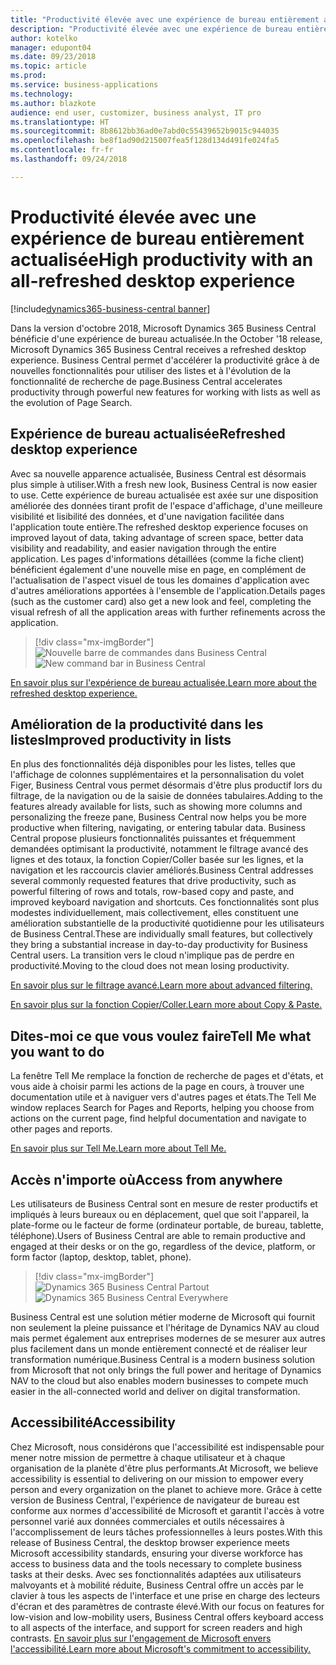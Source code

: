 ```yaml
---
title: "Productivité élevée avec une expérience de bureau entièrement actualisée"
description: "Productivité élevée avec une expérience de bureau entièrement actualisée."
author: kotelko
manager: edupont04
ms.date: 09/23/2018
ms.topic: article
ms.prod: 
ms.service: business-applications
ms.technology: 
ms.author: blazkote
audience: end user, customizer, business analyst, IT pro
ms.translationtype: HT
ms.sourcegitcommit: 8b8612bb36ad0e7abd0c55439652b9015c944035
ms.openlocfilehash: be8f1ad90d215007fea5f128d134d491fe024fa5
ms.contentlocale: fr-fr
ms.lasthandoff: 09/24/2018

---
```


# <a name="high-productivity-with-an-all-refreshed-desktop-experience"></a><span data-ttu-id="4b3a3-103">Productivité élevée avec une expérience de bureau entièrement actualisée</span><span class="sxs-lookup"><span data-stu-id="4b3a3-103">High productivity with an all-refreshed desktop experience</span></span>

[!include[dynamics365-business-central banner](../includes/dynamics365-business-central.md)]



<span data-ttu-id="4b3a3-104">Dans la version d'octobre 2018, Microsoft Dynamics 365 Business Central bénéficie d'une expérience de bureau actualisée.</span><span class="sxs-lookup"><span data-stu-id="4b3a3-104">In the October '18 release, Microsoft Dynamics 365 Business Central receives a refreshed desktop experience.</span></span> <span data-ttu-id="4b3a3-105">Business Central permet d'accélérer la productivité grâce à de nouvelles fonctionnalités pour utiliser des listes et à l'évolution de la fonctionnalité de recherche de page.</span><span class="sxs-lookup"><span data-stu-id="4b3a3-105">Business Central accelerates productivity through powerful new features for working with lists as well as the evolution of Page Search.</span></span>

## <a name="refreshed-desktop-experience"></a><span data-ttu-id="4b3a3-106">Expérience de bureau actualisée</span><span class="sxs-lookup"><span data-stu-id="4b3a3-106">Refreshed desktop experience</span></span>
<span data-ttu-id="4b3a3-107">Avec sa nouvelle apparence actualisée, Business Central est désormais plus simple à utiliser.</span><span class="sxs-lookup"><span data-stu-id="4b3a3-107">With a fresh new look, Business Central is now easier to use.</span></span> <span data-ttu-id="4b3a3-108">Cette expérience de bureau actualisée est axée sur une disposition améliorée des données tirant profit de l'espace d'affichage, d'une meilleure visibilité et lisibilité des données, et d'une navigation facilitée dans l'application toute entière.</span><span class="sxs-lookup"><span data-stu-id="4b3a3-108">The refreshed desktop experience focuses on improved layout of data, taking advantage of screen space, better data visibility and readability, and easier navigation through the entire application.</span></span> <span data-ttu-id="4b3a3-109">Les pages d'informations détaillées (comme la fiche client) bénéficient également d'une nouvelle mise en page, en complément de l'actualisation de l'aspect visuel de tous les domaines d'application avec d'autres améliorations apportées à l'ensemble de l'application.</span><span class="sxs-lookup"><span data-stu-id="4b3a3-109">Details pages (such as the customer card) also get a new look and feel, completing the visual refresh of all the application areas with further refinements across the application.</span></span>

> [!div class="mx-imgBorder"]
> <span data-ttu-id="4b3a3-110">![Nouvelle barre de commandes dans Business Central](media/commanding.png "Nouvelle barre de commandes dans Business Central")</span><span class="sxs-lookup"><span data-stu-id="4b3a3-110">![New command bar in Business Central](media/commanding.png "New command bar in Business Central")</span></span>

[<span data-ttu-id="4b3a3-111">En savoir plus sur l'expérience de bureau actualisée.</span><span class="sxs-lookup"><span data-stu-id="4b3a3-111">Learn more about the refreshed desktop experience.</span></span>](refreshed-ux.md)

## <a name="improved-productivity-in-lists"></a><span data-ttu-id="4b3a3-112">Amélioration de la productivité dans les listes</span><span class="sxs-lookup"><span data-stu-id="4b3a3-112">Improved productivity in lists</span></span>
<span data-ttu-id="4b3a3-113">En plus des fonctionnalités déjà disponibles pour les listes, telles que l'affichage de colonnes supplémentaires et la personnalisation du volet Figer, Business Central vous permet désormais d'être plus productif lors du filtrage, de la navigation ou de la saisie de données tabulaires.</span><span class="sxs-lookup"><span data-stu-id="4b3a3-113">Adding to the features already available for lists, such as showing more columns and personalizing the freeze pane, Business Central now helps you be more productive when filtering, navigating, or entering tabular data.</span></span> <span data-ttu-id="4b3a3-114">Business Central propose plusieurs fonctionnalités puissantes et fréquemment demandées optimisant la productivité, notamment le filtrage avancé des lignes et des totaux, la fonction Copier/Coller basée sur les lignes, et la navigation et les raccourcis clavier améliorés.</span><span class="sxs-lookup"><span data-stu-id="4b3a3-114">Business Central addresses several commonly requested features that drive productivity, such as powerful filtering of rows and totals, row-based copy and paste, and improved keyboard navigation and shortcuts.</span></span> <span data-ttu-id="4b3a3-115">Ces fonctionnalités sont plus modestes individuellement, mais collectivement, elles constituent une amélioration substantielle de la productivité quotidienne pour les utilisateurs de Business Central.</span><span class="sxs-lookup"><span data-stu-id="4b3a3-115">These are individually small features, but collectively they bring a substantial increase in day-to-day productivity for Business Central users.</span></span> <span data-ttu-id="4b3a3-116">La transition vers le cloud n'implique pas de perdre en productivité.</span><span class="sxs-lookup"><span data-stu-id="4b3a3-116">Moving to the cloud does not mean losing productivity.</span></span>

[<span data-ttu-id="4b3a3-117">En savoir plus sur le filtrage avancé.</span><span class="sxs-lookup"><span data-stu-id="4b3a3-117">Learn more about advanced filtering.</span></span>](advanced-filtering.md)

[<span data-ttu-id="4b3a3-118">En savoir plus sur la fonction Copier/Coller.</span><span class="sxs-lookup"><span data-stu-id="4b3a3-118">Learn more about Copy & Paste.</span></span>](grid-and-copy-paste.md)

## <a name="tell-me-what-you-want-to-do"></a><span data-ttu-id="4b3a3-119">Dites-moi ce que vous voulez faire</span><span class="sxs-lookup"><span data-stu-id="4b3a3-119">Tell Me what you want to do</span></span>
<span data-ttu-id="4b3a3-120">La fenêtre Tell Me remplace la fonction de recherche de pages et d'états, et vous aide à choisir parmi les actions de la page en cours, à trouver une documentation utile et à naviguer vers d'autres pages et états.</span><span class="sxs-lookup"><span data-stu-id="4b3a3-120">The Tell Me window replaces Search for Pages and Reports, helping you choose from actions on the current page, find helpful documentation and navigate to other pages and reports.</span></span>

[<span data-ttu-id="4b3a3-121">En savoir plus sur Tell Me.</span><span class="sxs-lookup"><span data-stu-id="4b3a3-121">Learn more about Tell Me.</span></span>](improvements-to-search.md)

## <a name="access-from-anywhere"></a><span data-ttu-id="4b3a3-122">Accès n'importe où</span><span class="sxs-lookup"><span data-stu-id="4b3a3-122">Access from anywhere</span></span>
<span data-ttu-id="4b3a3-123">Les utilisateurs de Business Central sont en mesure de rester productifs et impliqués à leurs bureaux ou en déplacement, quel que soit l'appareil, la plate-forme ou le facteur de forme (ordinateur portable, de bureau, tablette, téléphone).</span><span class="sxs-lookup"><span data-stu-id="4b3a3-123">Users of Business Central are able to remain productive and engaged at their desks or on the go, regardless of the device, platform, or form factor (laptop, desktop, tablet, phone).</span></span>

> [!div class="mx-imgBorder"]
> <span data-ttu-id="4b3a3-124">![Dynamics 365 Business Central Partout](media/bc-apps2.png "Les utilisateurs de Business Central peuvent rester productifs qu'ils utilisent un ordinateur de bureau, un téléphone ou une tablette")</span><span class="sxs-lookup"><span data-stu-id="4b3a3-124">![Dynamics 365 Business Central Everywhere](media/bc-apps2.png "Business Central users can remain productive whether on a desktop, phone, or tablet")</span></span>

<span data-ttu-id="4b3a3-125">Business Central est une solution métier moderne de Microsoft qui fournit non seulement la pleine puissance et l'héritage de Dynamics NAV au cloud mais permet également aux entreprises modernes de se mesurer aux autres plus facilement dans un monde entièrement connecté et de réaliser leur transformation numérique.</span><span class="sxs-lookup"><span data-stu-id="4b3a3-125">Business Central is a modern business solution from Microsoft that not only brings the full power and heritage of Dynamics NAV to the cloud but also enables modern businesses to compete much easier in the all-connected world and deliver on digital transformation.</span></span>

## <a name="accessibility"></a><span data-ttu-id="4b3a3-126">Accessibilité</span><span class="sxs-lookup"><span data-stu-id="4b3a3-126">Accessibility</span></span>
<span data-ttu-id="4b3a3-127">Chez Microsoft, nous considérons que l'accessibilité est indispensable pour mener notre mission de permettre à chaque utilisateur et à chaque organisation de la planète d'être plus performants.</span><span class="sxs-lookup"><span data-stu-id="4b3a3-127">At Microsoft, we believe accessibility is essential to delivering on our mission to empower every person and every organization on the planet to achieve more.</span></span> <span data-ttu-id="4b3a3-128">Grâce à cette version de Business Central, l'expérience de navigateur de bureau est conforme aux normes d'accessibilité de Microsoft et garantit l'accès à votre personnel varié aux données commerciales et outils nécessaires à l'accomplissement de leurs tâches professionnelles à leurs postes.</span><span class="sxs-lookup"><span data-stu-id="4b3a3-128">With this release of Business Central, the desktop browser experience meets Microsoft accessibility standards, ensuring your diverse workforce has access to business data and the tools necessary to complete business tasks at their desks.</span></span>
<span data-ttu-id="4b3a3-129">Avec ses fonctionnalités adaptées aux utilisateurs malvoyants et à mobilité réduite, Business Central offre un accès par le clavier à tous les aspects de l'interface et une prise en charge des lecteurs d'écran et des paramètres de contraste élevé.</span><span class="sxs-lookup"><span data-stu-id="4b3a3-129">With our focus on features for low-vision and low-mobility users, Business Central offers keyboard access to all aspects of the interface, and support for screen readers and high contrasts.</span></span>
[<span data-ttu-id="4b3a3-130">En savoir plus sur l'engagement de Microsoft envers l'accessibilité.</span><span class="sxs-lookup"><span data-stu-id="4b3a3-130">Learn more about Microsoft's commitment to accessibility.</span></span>](https://aka.ms/microsoftaccessibility)

